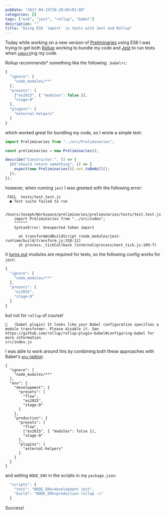 ```yaml
---
pubDate: "2017-04-15T20:28:05+01:00"
categories: []
tags: ["es6", "jest", "rollup", "babel"]
description: ""
title: "Using ES6 `import` in tests with Jest and Rollup"
---
```


Today while working on a new version of [Preliminaries](https://github.com/josephearl/preliminaries) using ES6 I was trying to get both [Rollup](https://rollupjs.org) working to bundle my code and [Jest](https://facebook.github.io/jest/) to run tests when [`import`](https://developer.mozilla.org/en-US/docs/Web/JavaScript/Reference/Statements/import)ing my code.

Rollup recommends\* something like the following `.babelrc`:

```js
{
  "ignore": [
    "node_modules/**"
  ],
  "presets": [
    ["es2015", { "modules": false }],
    "stage-0"
  ],
  "plugins": [
    "external-helpers"
  ]
}
```

which worked great for bundling my code, so I wrote a simple test:

```js
import Preliminaries from "../src/Preliminaries";

const preliminaries = new Preliminaries();

describe("Constructor:", () => {
  it("should return something", () => {
    expect(new Preliminaries()).not.toBeNull();
  });
});
```

however, when running `jest` I was greeted with the following error:

```
 FAIL  tests/test.test.js
  ● Test suite failed to run

    /Users/Joseph/Workspace/preliminaries/preliminaries/tests/test.test.js:12
    import Preliminaries from "../src/index";
    ^^^^^^
    SyntaxError: Unexpected token import

      at transformAndBuildScript (node_modules/jest-runtime/build/transform.js:320:12)
      at process._tickCallback (internal/process/next_tick.js:109:7)
```

It [turns out](https://github.com/facebook/jest/issues/3202#issuecomment-290967270) modules are required for tests, so the following config works for `jest`:

```js
{
  "ignore": [
    "node_modules/**"
  ],
  "presets": [
    "es2015",
    "stage-0"
  ]
}
```

but not for `rollup` of course!

```
🚨   (babel plugin) It looks like your Babel configuration specifies a module transformer. Please disable it. See https://github.com/rollup/rollup-plugin-babel#configuring-babel for more information
src/index.js
```

I was able to work around this by combining both these approaches with Babel's [`env` option](https://babeljs.io/docs/usage/babelrc/#env-option):

```
{
  "ignore": [
    "node_modules/**"
  ],
  "env": {
    "development": {
      "presets": [
        "flow",
        "es2015",
        "stage-0"
      ]
    },
    "production": {
      "presets": [
        "flow",
        ["es2015", { "modules": false }],
        "stage-0"
      ],
      "plugins": [
        "external-helpers"
      ]
    }
  }
}

```

and setting `NODE_ENV` in the scripts in my `package.json`:

```js
  "scripts": {
    "test": "NODE_ENV=development jest",
    "build": "NODE_ENV=production rollup -c"
  }
```

Success!
